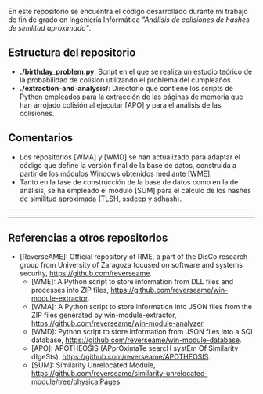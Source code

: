 En este repositorio se encuentra el código desarrollado durante mi trabajo de fin de grado en Ingeniería Informática *"Análisis de colisiones de hashes de similitud aproximada"*.

## Estructura del repositorio
- **./birthday_problem.py**: Script en el que se realiza un estudio teórico de la probabilidad de colision utilizando el problema del cumpleaños.
- **./extraction-and-analysis/**: Directorio que contiene los scripts de Python empleados para la extracción de las páginas de memoria que han arrojado colisión al ejecutar [APO] y para el análisis de las colisiones.

## Comentarios
- Los repositorios [WMA] y [WMD] se han actualizado para adaptar el código que define la versión final de la base de datos, construida a partir de los módulos Windows obtenidos mediante [WME].
- Tanto en la fase de construcción de la base de datos como en la de análisis, se ha empleado el módulo [SUM] para el cálculo de los hashes de similitud aproximada (TLSH, ssdeep y sdhash).

---
---

## Referencias a otros repositorios
- [ReverseAME]: Official repository of RME, a part of the DisCo research group from University of Zaragoza focused on software and systems security, https://github.com/reverseame.
    - [WME]: A Python script to store information from DLL files and processes into ZIP files, https://github.com/reverseame/win-module-extractor.
    - [WMA]: A Python script to store information into JSON files from the ZIP files generated by win-module-extractor, https://github.com/reverseame/win-module-analyzer.
    - [WMD]: Python script to store information from JSON files into a SQL database, https://github.com/reverseame/win-module-database.
    - [APO]: APOTHEOSIS (APprOximaTe searcH systEm Of Similarity dIgeSts), https://github.com/reverseame/APOTHEOSIS.
    - [SUM]: Similarity Unrelocated Module, https://github.com/reverseame/similarity-unrelocated-module/tree/physicalPages.